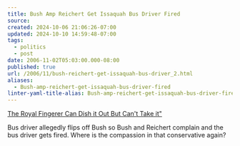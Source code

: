 ```yaml
---
title: Bush Amp Reichert Get Issaquah Bus Driver Fired
source: 
created: 2024-10-06 21:06:26-07:00
updated: 2024-10-10 14:59:48-07:00
tags:
  - politics
  - post
date: 2006-11-02T05:03:00.000-08:00
published: true
url: /2006/11/bush-reichert-get-issaquah-bus-driver_2.html
aliases:
  - Bush-amp-reichert-get-issaquah-bus-driver-fired
linter-yaml-title-alias: Bush-amp-reichert-get-issaquah-bus-driver-fired
---
```



[The Royal Fingerer Can Dish it Out But Can't Take it"](http://tbogg.blogspot.com/2006/10/royal-finger-added-below-decider-and.html "The Royal Fingerer Can Dish it Out But Can't Take it")  
  
Bus driver allegedly flips off Bush so Bush and Reichert complain and the bus driver gets fired. Where is the compassion in that conservative again?